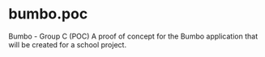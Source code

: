 # bumbo.poc
Bumbo - Group C (POC)
A proof of concept for the Bumbo application that will be created for a school project.
